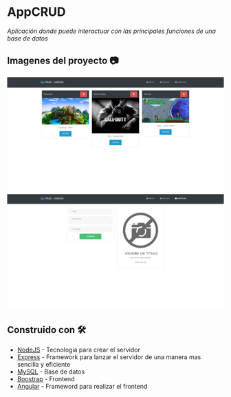 # AppCRUD
_Aplicación donde puede interactuar con las principales funciones de una base de datos_

## Imagenes del proyecto 📷

![Imagen 1](https://github.com/Uciel89/AppCRUD/blob/main/client/src/assets/firs-slide.png)
![Imagen 2](https://github.com/Uciel89/AppCRUD/blob/main/client/src/assets/second-slide.png)

## Construido con 🛠️

* [NodeJS](https://nodejs.org/es/) - Tecnologia para crear el servidor
* [Express](https://expressjs.com/es/) - Framework para lanzar el servidor de una manera mas sencilla y eficiente
* [MySQL](https://www.mysql.com/) - Base de datos
* [Boostrap](https://getbootstrap.com/) - Frontend
* [Angular](https://angular.io/) - Frameword para realizar el frontend

 
